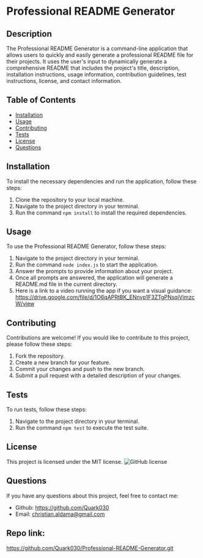 # Professional README Generator


## Description

The Professional README Generator is a command-line application that allows users to quickly and easily generate a professional README file for their projects. It uses the user's input to dynamically generate a comprehensive README that includes the project's title, description, installation instructions, usage information, contribution guidelines, test instructions, license, and contact information.

## Table of Contents

- [Installation](#installation)
- [Usage](#usage)
- [Contributing](#contributing)
- [Tests](#tests)
- [License](#license)
- [Questions](#questions)

## Installation

To install the necessary dependencies and run the application, follow these steps:

1. Clone the repository to your local machine.
2. Navigate to the project directory in your terminal.
3. Run the command `npm install` to install the required dependencies.

## Usage

To use the Professional README Generator, follow these steps:

1. Navigate to the project directory in your terminal.
2. Run the command `node index.js` to start the application.
3. Answer the prompts to provide information about your project.
4. Once all prompts are answered, the application will generate a README.md file in the current directory.
5. Here is a link to a video running the app if you want a visual guidance: https://drive.google.com/file/d/1O6qAPRtBK_ENnvp1F3ZTgPNsqiVimzcW/view

## Contributing

Contributions are welcome! If you would like to contribute to this project, please follow these steps:

1. Fork the repository.
2. Create a new branch for your feature.
3. Commit your changes and push to the new branch.
4. Submit a pull request with a detailed description of your changes.

## Tests

To run tests, follow these steps:

1. Navigate to the project directory in your terminal.
2. Run the command `npm test` to execute the test suite.

## License

This project is licensed under the MIT license. 
![GitHub license](https://img.shields.io/badge/license-MIT-blue.svg)

## Questions

If you have any questions about this project, feel free to contact me:

- Github: https://github.com/Quark030
- Email: christian.aldama@gmail.com


## Repo link:
https://github.com/Quark030/Professional-README-Generator.git












